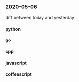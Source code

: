### 2020-05-06
diff between today and yesterday

#### python

#### go

#### cpp

#### javascript

#### coffeescript
